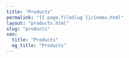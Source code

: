 ```yaml
---
title: "Products"
permalink: "{{ page.fileSlug }}/index.html"
layout: "products.html"
slug: "products"
seo:
  title: "Products"
  og_title: "Products"
---
```

